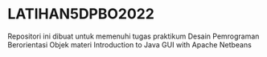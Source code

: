# LATIHAN5DPBO2022
Repositori ini dibuat untuk memenuhi tugas praktikum Desain Pemrograman Berorientasi Objek materi Introduction to Java GUI with Apache Netbeans
